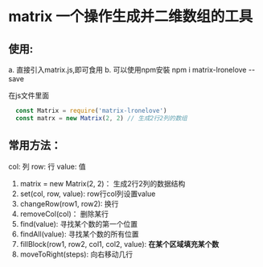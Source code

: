 # matrix   一个操作生成并二维数组的工具
## 使用:
a. 直接引入matrix.js,即可食用
b. 可以使用npm安裝
npm i matrix-lronelove --save

在js文件里面
```javascript
  const Matrix = require('matrix-lronelove')
  const matrx = new Matrix(2, 2) // 生成2行2列的数组
```
## 常用方法：
col: 列   row: 行  value: 值
1. matrix = new Matrix(2, 2)： 生成2行2列的数据结构
2. set(col, row, value): row行col列设置value
3. changeRow(row1, row2): 换行
4. removeCol(col)： 删除某行
5. find(value): 寻找某个数的第一个位置
6. findAll(value): 寻找某个数的所有位置
7. fillBlock(row1, row2, col1, col2, value): **在某个区域填充某个数**
8. moveToRight(steps): 向右移动几行
